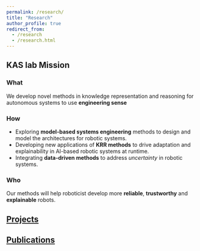 ```yaml
---
permalink: /research/
title: "Research"
author_profile: true
redirect_from: 
  - /research
  - /research.html
---
```


## KAS lab Mission
### What
We develop novel methods in knowledge representation and reasoning for autonomous systems to use **engineering sense**

### How
- Exploring **model-based systems engineering** methods to design and model the architectures for robotic systems.
- Developing new applications of **KRR methods** to drive adaptation and explainability in AI-based robotic systems at runtime.
- Integrating **data-driven methods** to address _uncertainty_ in robotic systems.
### Who
Our methods will help roboticist develop more **reliable**, **trustworthy** and **explainable** robots.

## [Projects](portfolio)

## [Publications](publications)
